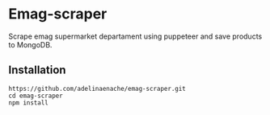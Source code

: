 # Emag-scraper

Scrape emag supermarket departament using puppeteer and save products to MongoDB.

## Installation

```
https://github.com/adelinaenache/emag-scraper.git
cd emag-scraper
npm install
```